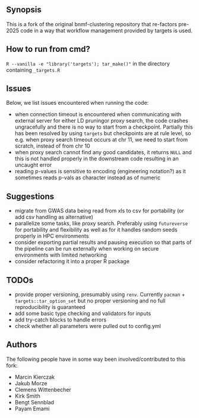 ## Synopsis

This is a fork of the original bnmf-clustering repository that re-factors pre-2025 code in a way that workflow management provided by targets is used. 

## How to run from cmd?
`R --vanilla -e "library('targets'); tar_make()"` in the directory containing `_targets.R`

## Issues 
Below, we list issues encountered when running the code:

* when connection timeout is encountered when communicating with external server for either LD pruningor proxy search, the code crashes ungracefully and there is no way to start from a checkpoint. Partially this has been resolved by using `targets` but checkpoints are at rule level, so e.g. when proxy search timeout occurs at chr 11, we need to start from scratch, instead of from chr 10
* when proxy search cannot find any good candidates, it returns `NULL` and this is not handled properly in the downstream code resulting in an uncaught error
* reading p-values is sensitive to encoding (engineering notation?) as it sometimes reads p-vals as character instead as of numeric

## Suggestions

* migrate from GWAS data being read from xls to csv for portability (or add csv handling as alternative)
* parallelize some tasks, like proxy search. Preferably using `futureverse` for portability and flexibility as well as for it handles random seeds properly in HPC environments
* consider exporting partial results and pausing execution so that parts of the pipeline can be run externally when working on secure environments with limited networking
* consider refactoring it into a proper R package

## TODOs

* provide proper versioning, presumably using `renv`. Currently `pacman` + `targets::tar_option_set` but no proper versioning and no full reproducibility is guaranteed
* add some basic type checking and validators for inputs
* add try-catch blocks to handle errors
* check whether all parameters were pulled out to config.yml 

## Authors
The following people have in some way been involved/contributed to this fork:

* Marcin Kierczak
* Jakub Morze
* Clemens Wittenbecher
* Kirk Smith
* Bengt Sennblad 
* Payam Emami
